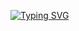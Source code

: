 [![Typing SVG](https://readme-typing-svg.demolab.com?font=Fira+Code&weight=200&size=15&duration=1500&pause=1000&multiline=true&random=true&width=550&lines=%22Code+is+like+humor.+When+you+have+to+explain+it%2C+it's+bad.%22+)](https://git.io/typing-svg)
